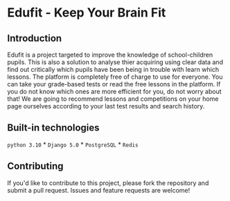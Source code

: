 # Edufit - Keep Your Brain Fit

## Introduction

Edufit is a project targeted to improve the knowledge of school-children pupils. This is also a solution to analyse thier acquiring using clear data and find out critically which pupils have been being in trouble with learn which lessons. The platform is completely free of charge to use for everyone. You can take your grade-based tests or read the free lessons in the platform. If you do not know which ones are more efficient for you, do not worry about that! We are going to recommend lessons and competitions on your home page ourselves according to your last test results and search history. 

## Built-in technologies

`python 3.10` * `Django 5.0` * `PostgreSQL` * `Redis`

## Contributing

If you'd like to contribute to this project, please fork the repository and submit a pull request. Issues and feature requests are welcome!